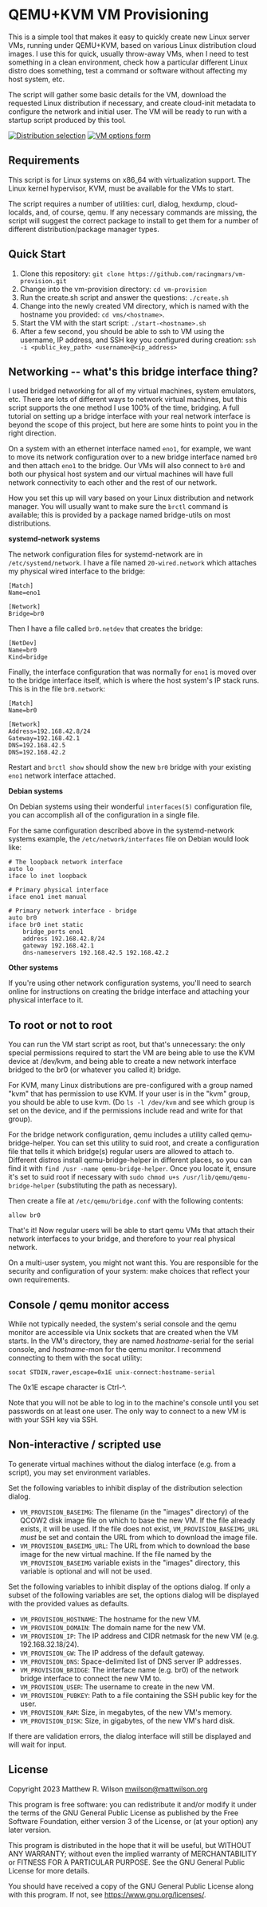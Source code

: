 QEMU+KVM VM Provisioning
========================

This is a simple tool that makes it easy to quickly create new Linux server VMs, running under QEMU+KVM, based on various Linux distribution cloud images. I use this for quick, usually throw-away VMs, when I need to test something in a clean environment, check how a particular different Linux distro does something, test a command or software without affecting my host system, etc.

The script will gather some basic details for the VM, download the requested Linux distribution if necessary, and create cloud-init metadata to configure the network and initial user. The VM will be ready to run with a startup script produced by this tool.

[![Distribution selection](screenshots/page1-thumbnail.png?raw=true)](screenshots/page1.png?raw=true)
[![VM options form](screenshots/page2-thumbnail.png?raw=true)](screenshots/page2.png?raw=true)

Requirements
------------

This script is for Linux systems on x86_64 with virtualization support. The Linux kernel hypervisor, KVM, must be available for the VMs to start.

The script requires a number of utilities: curl, dialog, hexdump, cloud-localds, and, of course, qemu. If any necessary commands are missing, the script will suggest the correct package to install to get them for a number of different distribution/package manager types.

Quick Start
-----------

 1. Clone this repository: `git clone https://github.com/racingmars/vm-provision.git`
 2. Change into the vm-provision directory: `cd vm-provision`
 3. Run the create.sh script and answer the questions: `./create.sh`
 4. Change into the newly created VM directory, which is named with the hostname you provided: `cd vms/<hostname>`.
 5. Start the VM with the start script: `./start-<hostname>.sh`
 6. After a few second, you should be able to ssh to VM using the username, IP address, and SSH key you configured during creation: `ssh -i <public_key_path> <username>@<ip_address>`

Networking -- what's this bridge interface thing?
-------------------------------------------------

I used bridged networking for all of my virtual machines, system emulators, etc. There are lots of different ways to network virtual machines, but this script supports the one method I use 100% of the time, bridging. A full tutorial on setting up a bridge interface with your real network interface is beyond the scope of this project, but here are some hints to point you in the right direction.

On a system with an ethernet interface named `eno1`, for example, we want to move its network configuration over to a new bridge interface named `br0` and then attach `eno1` to the bridge. Our VMs will also connect to `br0` and both our physical host system and our virtual machines will have full network connectivity to each other and the rest of our network.

How you set this up will vary based on your Linux distribution and network manager. You will usually want to make sure the `brctl` command is available; this is provided by a package named bridge-utils on most distributions.

**systemd-network systems**

The network configuration files for systemd-network are in `/etc/systemd/network`. I have a file named `20-wired.network` which attaches my physical wired interface to the bridge:

```
[Match]
Name=eno1

[Network]
Bridge=br0
```

Then I have a file called `br0.netdev` that creates the bridge:

```
[NetDev]
Name=br0
Kind=bridge
```

Finally, the interface configuration that was normally for `eno1` is moved over to the bridge interface itself, which is where the host system's IP stack runs. This is in the file `br0.network`:

```
[Match]
Name=br0

[Network]
Address=192.168.42.8/24
Gateway=192.168.42.1
DNS=192.168.42.5
DNS=192.168.42.2
```

Restart and `brctl show` should show the new `br0` bridge with your existing `eno1` network interface attached.

**Debian systems**

On Debian systems using their wonderful `interfaces(5)` configuration file, you can accomplish all of the configuration in a single file.

For the same configuration described above in the systemd-network systems example, the `/etc/network/interfaces` file on Debian would look like:

```
# The loopback network interface
auto lo
iface lo inet loopback

# Primary physical interface
iface eno1 inet manual

# Primary network interface - bridge
auto br0
iface br0 inet static
    bridge_ports eno1
    address 192.168.42.8/24
    gateway 192.168.42.1
    dns-nameservers 192.168.42.5 192.168.42.2
```

**Other systems**

If you're using other network configuration systems, you'll need to search online for instructions on creating the bridge interface and attaching your physical interface to it.

To root or not to root
----------------------

You can run the VM start script as root, but that's unnecessary: the only special permissions required to start the VM are being able to use the KVM device at /dev/kvm, and being able to create a new network interface bridged to the br0 (or whatever you called it) bridge.

For KVM, many Linux distributions are pre-configured with a group named "kvm" that has permission to use KVM. If your user is in the "kvm" group, you should be able to use kvm. (Do `ls -l /dev/kvm` and see which group is set on the device, and if the permissions include read and write for that group).

For the bridge network configuration, qemu includes a utility called qemu-bridge-helper. You can set this utility to suid root, and create a configuration file that tells it which bridge(s) regular users are allowed to attach to. Different distros install qemu-bridge-helper in different places, so you can find it with `find /usr -name qemu-bridge-helper`. Once you locate it, ensure it's set to suid root if necessary with `sudo chmod u+s /usr/lib/qemu/qemu-bridge-helper` (substituting the path as necessary).

Then create a file at `/etc/qemu/bridge.conf` with the following contents:

```
allow br0
```

That's it! Now regular users will be able to start qemu VMs that attach their network interfaces to your bridge, and therefore to your real physical network.

On a multi-user system, you might not want this. You are responsible for the security and configuration of your system: make choices that reflect your own requirements.

Console / qemu monitor access
-----------------------------

While not typically needed, the system's serial console and the qemu monitor are accessible via Unix sockets that are created when the VM starts. In the VM's directory, they are named _hostname_-serial for the serial console, and _hostname_-mon for the qemu monitor. I recommend connecting to them with the socat utility:

```
socat STDIN,rawer,escape=0x1E unix-connect:hostname-serial
```

The 0x1E escape character is Ctrl-^.

Note that you will not be able to log in to the machine's console until you set passwords on at least one user. The only way to connect to a new VM is with your SSH key via SSH.

Non-interactive / scripted use
------------------------------

To generate virtual machines without the dialog interface (e.g. from a script), you may set environment variables.

Set the following variables to inhibit display of the distribution selection dialog.

 - `VM_PROVISION_BASEIMG`: The filename (in the "images" directory) of the QCOW2 disk image file on which to base the new VM. If the file already exists, it will be used. If the file does not exist, `VM_PROVISION_BASEIMG_URL` *must* be set and contain the URL from which to download the image file.
 - `VM_PROVISION_BASEIMG_URL`: The URL from which to download the base image for the new virtual machine. If the file named by the `VM_PROVISION_BASEIMG` variable exists in the "images" directory, this variable is optional and will not be used.

Set the following variables to inhibit display of the options dialog. If only a subset of the following variables are set, the options dialog will be displayed with the provided values as defaults.

 - `VM_PROVISION_HOSTNAME`: The hostname for the new VM.
 - `VM_PROVISION_DOMAIN`: The domain name for the new VM.
 - `VM_PROVISION_IP`: The IP address and CIDR netmask for the new VM (e.g. 192.168.32.18/24).
 - `VM_PROVISION_GW`: The IP address of the default gateway.
 - `VM_PROVISION_DNS`: Space-delimited list of DNS server IP addresses.
 - `VM_PROVISION_BRIDGE`: The interface name (e.g. br0) of the network bridge interface to connect the new VM to.
 - `VM_PROVISION_USER`: The username to create in the new VM.
 - `VM_PROVISION_PUBKEY`: Path to a file containing the SSH public key for the user.
 - `VM_PROVISION_RAM`: Size, in megabytes, of the new VM's memory.
 - `VM_PROVISION_DISK`: Size, in gigabytes, of the new VM's hard disk.

If there are validation errors, the dialog interface will still be displayed and will wait for input.

License
-------

Copyright 2023 Matthew R. Wilson <mwilson@mattwilson.org>

This program is free software: you can redistribute it and/or modify it under the terms of the GNU General Public License as published by the Free Software Foundation, either version 3 of the License, or (at your option) any later version.

This program is distributed in the hope that it will be useful, but WITHOUT ANY WARRANTY; without even the implied warranty of MERCHANTABILITY or FITNESS FOR A PARTICULAR PURPOSE.  See the GNU General Public License for more details.

You should have received a copy of the GNU General Public License along with this program.  If not, see <https://www.gnu.org/licenses/>.
